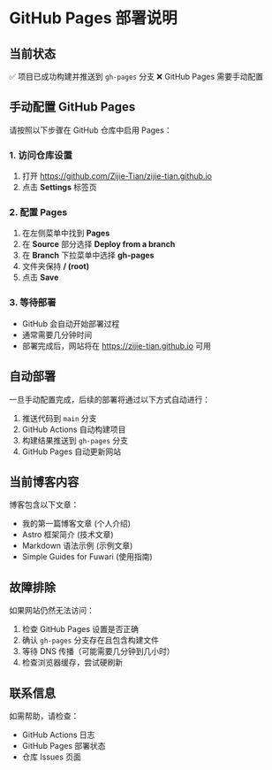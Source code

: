 # GitHub Pages 部署说明

## 当前状态

✅ 项目已成功构建并推送到 `gh-pages` 分支
❌ GitHub Pages 需要手动配置

## 手动配置 GitHub Pages

请按照以下步骤在 GitHub 仓库中启用 Pages：

### 1. 访问仓库设置
1. 打开 https://github.com/Zijie-Tian/zijie-tian.github.io
2. 点击 **Settings** 标签页

### 2. 配置 Pages
1. 在左侧菜单中找到 **Pages**
2. 在 **Source** 部分选择 **Deploy from a branch**
3. 在 **Branch** 下拉菜单中选择 **gh-pages**
4. 文件夹保持 **/ (root)**
5. 点击 **Save**

### 3. 等待部署
- GitHub 会自动开始部署过程
- 通常需要几分钟时间
- 部署完成后，网站将在 https://zijie-tian.github.io 可用

## 自动部署

一旦手动配置完成，后续的部署将通过以下方式自动进行：

1. 推送代码到 `main` 分支
2. GitHub Actions 自动构建项目
3. 构建结果推送到 `gh-pages` 分支
4. GitHub Pages 自动更新网站

## 当前博客内容

博客包含以下文章：
- 我的第一篇博客文章 (个人介绍)
- Astro 框架简介 (技术文章)
- Markdown 语法示例 (示例文章)
- Simple Guides for Fuwari (使用指南)

## 故障排除

如果网站仍然无法访问：
1. 检查 GitHub Pages 设置是否正确
2. 确认 `gh-pages` 分支存在且包含构建文件
3. 等待 DNS 传播（可能需要几分钟到几小时）
4. 检查浏览器缓存，尝试硬刷新

## 联系信息

如需帮助，请检查：
- GitHub Actions 日志
- GitHub Pages 部署状态
- 仓库 Issues 页面 